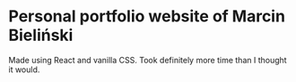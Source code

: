 # Personal portfolio website of Marcin Bieliński

Made using React and vanilla CSS. Took definitely more time than I thought it would.
